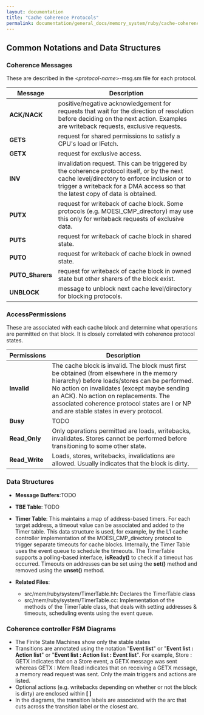 ```yaml
---
layout: documentation
title: "Cache Coherence Protocols"
permalink: documentation/general_docs/memory_system/ruby/cache-coherence-protocols
---
```


## Common Notations and Data Structures

### **Coherence Messages**

These are described in the \<*protocol-name*\>-msg.sm file for each
protocol.

| Message           | Description                                                                                                                                                                                                                     |
| ----------------- | ------------------------------------------------------------------------------------------------------------------------------------------------------------------------------------------------------------------------------- |
| **ACK/NACK**      | positive/negative acknowledgement for requests that wait for the direction of resolution before deciding on the next action. Examples are writeback requests, exclusive requests.                                               |
| **GETS**          | request for shared permissions to satisfy a CPU's load or IFetch.                                                                                                                                                               |
| **GETX**          | request for exclusive access.                                                                                                                                                                                                   |
| **INV**           | invalidation request. This can be triggered by the coherence protocol itself, or by the next cache level/directory to enforce inclusion or to trigger a writeback for a DMA access so that the latest copy of data is obtained. |
| **PUTX**          | request for writeback of cache block. Some protocols (e.g. MOESI_CMP_directory) may use this only for writeback requests of exclusive data.                                                                                   |
| **PUTS**          | request for writeback of cache block in shared state.                                                                                                                                                                           |
| **PUTO**          | request for writeback of cache block in owned state.                                                                                                                                                                            |
| **PUTO_Sharers** | request for writeback of cache block in owned state but other sharers of the block exist.                                                                                                                                       |
| **UNBLOCK**       | message to unblock next cache level/directory for blocking protocols.                                                                                                                                                           |

### **AccessPermissions**

These are associated with each cache block and determine what operations
are permitted on that block. It is closely correlated with coherence
protocol
states.

| Permissions     | Description                                                                                                                                                                                                                                                                                                                  |
| --------------- | ---------------------------------------------------------------------------------------------------------------------------------------------------------------------------------------------------------------------------------------------------------------------------------------------------------------------------- |
| **Invalid**     | The cache block is invalid. The block must first be obtained (from elsewhere in the memory hierarchy) before loads/stores can be performed. No action on invalidates (except maybe sending an ACK). No action on replacements. The associated coherence protocol states are I or NP and are stable states in every protocol. |
| **Busy**        | TODO                                                                                                                                                                                                                                                                                                                         |
| **Read_Only**  | Only operations permitted are loads, writebacks, invalidates. Stores cannot be performed before transitioning to some other state.                                                                                                                                                                                           |
| **Read_Write** | Loads, stores, writebacks, invalidations are allowed. Usually indicates that the block is dirty.                                                                                                                                                                                                                             |

### Data Structures

  - **Message Buffers**:TODO
  - **TBE Table**: TODO
  - **Timer Table**: This maintains a map of address-based timers. For
    each target address, a timeout value can be associated and added to
    the Timer table. This data structure is used, for example, by the L1
    cache controller implementation of the MOESI_CMP_directory
    protocol to trigger separate timeouts for cache blocks. Internally,
    the Timer Table uses the event queue to schedule the timeouts. The
    TimerTable supports a polling-based interface, **isReady()** to
    check if a timeout has occurred. Timeouts on addresses can be set
    using the **set()** method and removed using the **unset()** method.

  - **Related Files**:
      - src/mem/ruby/system/TimerTable.hh: Declares the
                TimerTable class
      - src/mem/ruby/system/TimerTable.cc: Implementation of the
                methods of the TimerTable class, that deals with setting
                addresses & timeouts, scheduling events using the event
                queue.

### Coherence controller FSM Diagrams

  - The Finite State Machines show only the stable states
  - Transitions are annotated using the notation "**Event list**" or
    "**Event list : Action list**" or "**Event list : Action list :
    Event list**". For example, Store : GETX indicates that on a Store
    event, a GETX message was sent whereas GETX : Mem Read indicates
    that on receiving a GETX message, a memory read request was sent.
    Only the main triggers and actions are listed.
  - Optional actions (e.g. writebacks depending on whether or not the
    block is dirty) are enclosed within **\[ \]**
  - In the diagrams, the transition labels are associated with the arc
    that cuts across the transition label or the closest arc.

